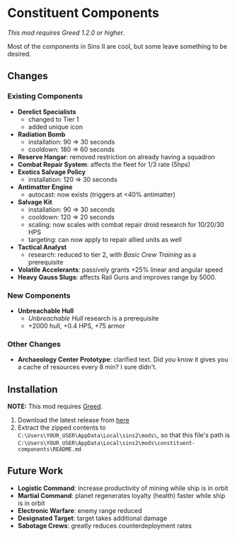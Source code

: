 # Constituent Components

_This mod requires Greed 1.2.0 or higher._

Most of the components in Sins II are cool, but some leave something to be desired.

## Changes

### Existing Components

- **Derelict Specialists**
    - changed to Tier 1
    - added unique icon
- **Radiation Bomb**
    - installation: 90 => 30 seconds
    - cooldown: 180 => 60 seconds
- **Reserve Hangar**: removed restriction on already having a squadron
- **Combat Repair System**: affects the fleet for 1/3 rate (5hps)
- **Exotics Salvage Policy**
    - installation: 120 => 30 seconds
- **Antimatter Engine**
    - autocast: now exists (triggers at <40% antimatter)
- **Salvage Kit**
    - installation: 90 => 30 seconds
    - cooldown: 120 => 20 seconds
    - scaling: now scales with combat repair droid research for 10/20/30 HPS
    - targeting: can now apply to repair allied units as well
- **Tactical Analyst**
    - research: reduced to tier 2, with _Basic Crew Training_ as a prerequisite
- **Volatile Accelerants**: passively grants +25% linear and angular speed
- **Heavy Gauss Slugs**: affects Rail Guns and improves range by 5000.

### New Components

- **Unbreachable Hull**
    - _Unbreachable Hull_ research is a prerequisite
    - +2000 hull, +0.4 HPS, +75 armor

### Other Changes

- **Archaeology Center Prototype**: clarified text. Did _you_ know it gives you a cache of resources every 8 min? I sure didn't.

## Installation

**NOTE:** This mod requires [Greed](https://github.com/VoltCruelerz/Greed).

1. Download the latest release from [here](https://github.com/VoltCruelerz/constituent-components/releases)
2. Extract the zipped contents to `C:\Users\YOUR_USER\AppData\Local\sins2\mods\`, so that this file's path is `C:\Users\YOUR_USER\AppData\Local\sins2\mods\constituent-components\README.md`

## Future Work

- **Logistic Command**: increase productivity of mining while ship is in orbit
- **Martial Command**: planet regenerates loyalty (health) faster while ship is in orbit
- **Electronic Warfare**: enemy range reduced
- **Designated Target**: target takes additional damage
- **Sabotage Crews**: greatly reduces counterdeployment rates
